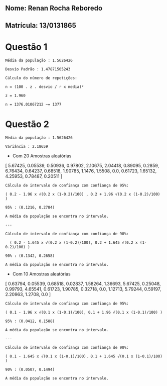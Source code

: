 Nome: Renan Rocha Reboredo
---

Matrícula: 13/0131865
---

# Questão 1

    Média da população : 1.5626426

    Desvio Padrão : 1.47871505243

    Cálculo do número de repetições:

    n = (100 . z . desvio / r x media)²

    z = 1.960

    n = 1376.01067212 ~= 1377

# Questão 2

    Média da população : 1.5626426

    Variância : 2.18659

- Com 20 Amostras aleatórias

[ 5.67425, 0.05539, 0.50936, 0.97802, 2.10675, 2.04418, 0.89095, 0.2859, 6.76434, 0.64237, 0.68518, 1.90785, 1.1476, 1.5508, 0.0, 0.61723, 1.65132, 4.25953, 0.78487, 0.20511 ]

    Cálculo de intervalo de confiança com confiança de 95%:

    ( 0.2 - 1.96 x √(0.2 x (1-0.2)/100) , 0.2 + 1.96 √(0.2 x (1-0.2)/100) )

    95% : (0.1216, 0.2784)

    A média da população se encontra no intervalo.

    ---

    Cálculo de intervalo de confiança com confiança de 90%:

      ( 0.2 - 1.645 x √(0.2 x (1-0.2)/100), 0.2 + 1.645 √(0.2 x (1-0.2)/100) )

    90% : (0.1342, 0.2658)

    A média da população se encontra no intervalo.


- Com 10 Amostras aleatórias

[ 0.63794, 0.05539, 0.68518, 0.02837, 1.58264, 1.36693, 5.67425, 0.25048, 0.99793, 4.65541, 0.61723, 1.90785, 0.32718, 0.0, 1.12713, 5.79244, 0.59197, 2.20963, 1.2708, 0.0 ]

    Cálculo de intervalo de confiança com confiança de 95%:

    ( 0.1 - 1.96 x √(0.1 x (1-0.1)/100), 0.1 + 1.96 √(0.1 x (1-0.1)/100) )

    95% : (0.0412, 0.1588)

    A média da população se encontra no intervalo.

    ---

    Cálculo de intervalo de confiança com confiança de 90%:

    ( 0.1 - 1.645 x √(0.1 x (1-0.1)/100), 0.1 + 1.645 √(0.1 x (1-0.1)/100) )

    90% : (0.0507, 0.1494)

    A média da população se encontra no intervalo.
